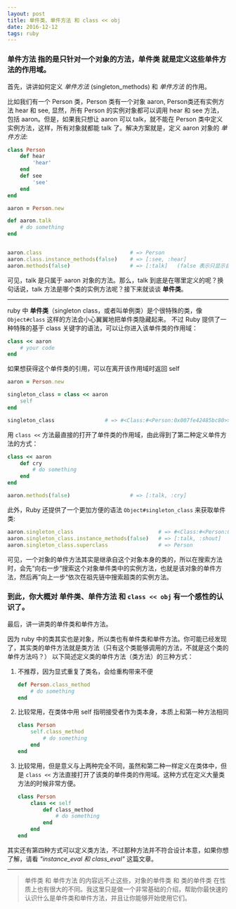```yaml
---
layout: post
title: 单件类、单件方法 和 class << obj
date: 2016-12-12
tags: ruby
---
```


### **单件方法** 指的是只针对一个对象的方法，**单件类** 就是定义这些单件方法的作用域。

首先，讲讲如何定义 *单件方法* (singleton_methods) 和 *单件方法* 的作用。

比如我们有一个 Person 类，Person 类有一个对象 aaron, Person类还有实例方法 hear 和 see, 显然，所有 Person 的实例对象都可以调用 hear 和 see 方法，包括 aaron。但是，如果我只想让 aaron 可以 talk，就不能在 Person 类中定义实例方法，这样，所有对象就都能 talk 了。解决方案就是，定义 aaron 对象的 *单件方法*:

```ruby
class Person
    def hear
        'hear'
    end
    def see
        'see'
    end
end

aaron = Person.new

def aaron.talk
    # do something
end


aaron.class                            # => Person 
aaron.class.instance_methods(false)    # => [:see, :hear]
aaron.methods(false)                   # => [:talk]   (false 表示只显示自己的方法，不显示继承来的方法)
```
可见，talk 是只属于 aaron 对象的方法。那么，talk 到底是在哪里定义的呢？换句话说，talk 方法是哪个类的实例方法呢？接下来就谈谈 **单件类**。

---

ruby 中 **单件类**（singleton class，或者叫单例类）是个很特殊的类，像 `Object#class` 这样的方法会小心翼翼地把单件类隐藏起来。 不过 Ruby 提供了一种特殊的基于 class 关键字的语法，可以让你进入该单件类的作用域：

```ruby
class << aaron
    # your code
end
```
如果想获得这个单件类的引用，可以在离开该作用域时返回 self

```ruby
aaron = Person.new

singleton_class = class << aaron
    self
end

singleton_class                # => #<Class:#<Person:0x007fe42485bc80>>
```
用 `class <<` 方法最直接的打开了单件类的作用域，由此得到了第二种定义单件方法的方式：

```ruby
class << aaron
    def cry
        # do something
    end
end

aaron.methods(false)                   # => [:talk, :cry]  
```
此外，Ruby 还提供了一个更加方便的语法 `Object#singleton_class` 来获取单件类:

```ruby
aaron.singleton_class                           # => #<Class:#<Person:0x007fe42485bc80>> 
aaron.singleton_class.instance_methods(false)   # => [:talk, :shout] 
aaron.singleton_class.superclass                # => Person
```
可见，一个对象的单件方法其实是继承自这个对象本身的类的，所以在搜索方法时，会先“向右一步“搜索这个对象单件类中的实例方法，也就是该对象的单件方法，然后再”向上一步“依次在祖先链中搜索超类的实例方法。

### 到此，你大概对 **单件类**、**单件方法** 和 **`class << obj`** 有一个感性的认识了。
最后，讲一讲类的单件类和单件方法。

因为 ruby 中的类其实也是对象，所以类也有单件类和单件方法。你可能已经发现了，其实类的单件方法就是类方法（只有这个类能够调用的方法，不就是这个类的单件方法吗？）
以下简述定义类的单件方法（类方法）的三种方式：

1. 不推荐，因为显式重复了类名，会给重构带来不便

    ```ruby
    def Person.class_method
        # do something
    end
    ```

2. 比较常用，在类体中用 self 指明接受者作为类本身，本质上和第一种方法相同

    ```ruby
    class Person
        self.class_method
            # do something
        end
    end
    ```

3. 比较常用，但是意义与上两种完全不同，虽然和第二种一样定义在类体中，但是 `class <<` 方法直接打开了该类的单件类的作用域。这种方式在定义大量类方法的时候非常方便。

    ```ruby
    class Person
        class << self
            def class_method
                # do something
            end
        end
    end
    ```
其实还有第四种方式可以定义类方法，不过那种方法并不符合设计本意，如果你想了解，请看 *"instance_eval 和 class_eval"* 这篇文章。

---

> 单件类 和 单件方法 的内容远不止这些，对象的单件类 和 类的单件类 在性质上也有很大的不同。我这里只是做一个非常基础的介绍，帮助你最快速的认识什么是单件类和单件方法，并且让你能够开始使用它们。